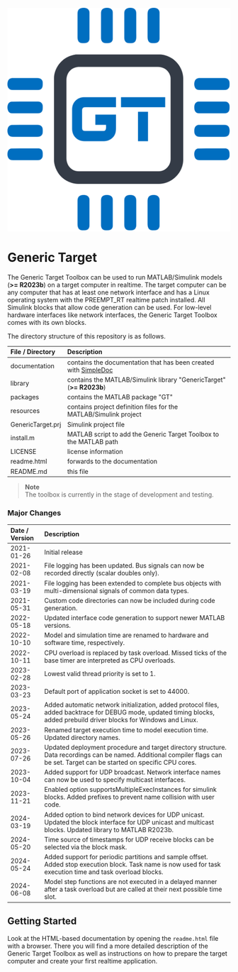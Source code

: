 ![](documentation/img/icon.svg)

# Generic Target

The Generic Target Toolbox can be used to run MATLAB/Simulink models (**>= R2023b**) on a target computer in realtime.
The target computer can be any computer that has at least one network interface and has a Linux operating system with
the PREEMPT_RT realtime patch installed. All Simulink blocks that allow code generation can be used. For low-level hardware
interfaces like network interfaces, the Generic Target Toolbox comes with its own blocks.

The directory structure of this repository is as follows.

| File / Directory   | Description                                                                                                    |
| :----------------- | :------------------------------------------------------------------------------------------------------------- |
| documentation      | contains the documentation that has been created with [SimpleDoc](https://github.com/RobertDamerius/SimpleDoc) |
| library            | contains the MATLAB/Simulink library "GenericTarget" (**>= R2023b**)                                           |
| packages           | contains the MATLAB package "GT"                                                                               |
| resources          | contains project definition files for the MATLAB/Simulink project                                              |
| GenericTarget.prj  | Simulink project file                                                                                          |
| install.m          | MATLAB script to add the Generic Target Toolbox to the MATLAB path                                             |
| LICENSE            | license information                                                                                            |
| readme.html        | forwards to the documentation                                                                                  |
| README.md          | this file                                                                                                      |


> **Note**<br>
> The toolbox is currently in the stage of development and testing.

### Major Changes
| Date / Version  | Description                                                                                                                                                                   |
| :-------------- | :---------------------------------------------------------------------------------------------------------------------------------------------------------------------------- |
| 2021-01-26      | Initial release                                                                                                                                                               |
| 2021-02-08      | File logging has been updated. Bus signals can now be recorded directly (scalar doubles only).                                                                                |
| 2021-03-19      | File logging has been extended to complete bus objects with multi-dimensional signals of common data types.                                                                   |
| 2021-05-31      | Custom code directories can now be included during code generation.                                                                                                           |
| 2022-05-18      | Updated interface code generation to support newer MATLAB versions.                                                                                                           |
| 2022-10-10      | Model and simulation time are renamed to hardware and software time, respectively.                                                                                            |
| 2022-10-11      | CPU overload is replaced by task overload. Missed ticks of the base timer are interpreted as CPU overloads.                                                                   |
| 2023-02-28      | Lowest valid thread priority is set to 1.                                                                                                                                     |
| 2023-03-23      | Default port of application socket is set to 44000.                                                                                                                           |
| 2023-05-24      | Added automatic network initialization, added protocol files, added backtrace for DEBUG mode, updated timing blocks, added prebuild driver blocks for Windows and Linux.      |
| 2023-05-26      | Renamed target execution time to model execution time. Updated directory names.                                                                                               |
| 2023-07-26      | Updated deployment procedure and target directory structure. Data recordings can be named. Additional compiler flags can be set. Target can be started on specific CPU cores. |
| 2023-10-04      | Added support for UDP broadcast. Network interface names can now be used to specify multicast interfaces.                                                                     |
| 2023-11-21      | Enabled option supportsMultipleExecInstances for simulink blocks. Added prefixes to prevent name collision with user code.                                                    |
| 2024-03-19      | Added option to bind network devices for UDP unicast. Updated the block interface for UDP unicast and multicast blocks. Updated library to MATLAB R2023b.                     |
| 2024-05-20      | Time source of timestamps for UDP receive blocks can be selected via the block mask.                                                                                          |
| 2024-05-24      | Added support for periodic partitions and sample offset. Added stop execution block. Task name is now used for task execution time and task overload blocks.                  |
| 2024-06-08      | Model step functions are not executed in a delayed manner after a task overload but are called at their next possible time slot.                                              |

## Getting Started
Look at the HTML-based documentation by opening the ``readme.html`` file with a browser. There you will find a more
detailed description of the Generic Target Toolbox as well as instructions on how to prepare the target computer and create
your first realtime application.
